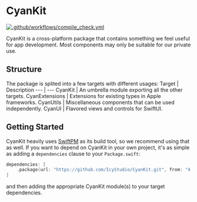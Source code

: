 # CyanKit

[![.github/workflows/compile_check.yml](https://github.com/IcyStudio/CyanKit/actions/workflows/compile_check.yml/badge.svg?branch=main)](https://github.com/IcyStudio/CyanKit/actions/workflows/compile_check.yml)

CyanKit is a cross-platform package that contains something we feel useful for app development. Most components may only be suitable for our private use.

## Structure

The package is splited into a few targets with different usages:
Target | Description
--- | ---
CyanKit | An umbrella module exporting all the other targets.
CyanExtensions | Extensions for existing types in Apple frameworks.
CyanUtils | Miscellaneous components that can be used independently.
CyanUI | Flavored views and controls for SwiftUI.

## Getting Started
CyanKit heavily uses [SwiftPM](https://swift.org/package-manager/) as its build tool, so we recommend using that as well. If you want to depend on CyanKit in your own project, it's as simple as adding a `dependencies` clause to your `Package.swift`:

```swift
dependencies: [
    .package(url: "https://github.com/IcyStudio/CyanKit.git", from: "4.0.0")
]
```

and then adding the appropriate CyanKit module(s) to your target dependencies.
